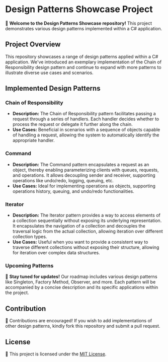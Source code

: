 # Design Patterns Showcase Project

🌟 **Welcome to the Design Patterns Showcase repository!** This project demonstrates various design patterns implemented within a C# application.

## Project Overview

This repository showcases a range of design patterns applied within a C# application. We've introduced an exemplary implementation of the Chain of Responsibility design pattern and continue to expand with more patterns to illustrate diverse use cases and scenarios.

## Implemented Design Patterns

### Chain of Responsibility

- **Description:** The Chain of Responsibility pattern facilitates passing a request through a series of handlers. Each handler decides whether to process the request or delegate it further along the chain.
- **Use Cases:** Beneficial in scenarios with a sequence of objects capable of handling a request, allowing the system to automatically identify the appropriate handler.

### Command

- **Description:** The Command pattern encapsulates a request as an object, thereby enabling parameterizing clients with queues, requests, and operations. It allows decoupling sender and receiver, supporting operations like undo/redo, logging, queuing, etc.
- **Use Cases:** Ideal for implementing operations as objects, supporting operations history, queuing, and undo/redo functionalities.

### Iterator

- **Description:** The Iterator pattern provides a way to access elements of a collection sequentially without exposing its underlying representation. It encapsulates the navigation of a collection and decouples the traversal logic from the actual collection, allowing iteration over different collection types.
- **Use Cases:** Useful when you want to provide a consistent way to traverse different collections without exposing their structure, allowing for iteration over complex data structures.

### Upcoming Patterns

🚀 **Stay tuned for updates!** Our roadmap includes various design patterns like Singleton, Factory Method, Observer, and more. Each pattern will be accompanied by a concise description and its specific applications within the project.

## Contribution

🤝 Contributions are encouraged! If you wish to add implementations of other design patterns, kindly fork this repository and submit a pull request.

## License

📝 This project is licensed under the [MIT License](LICENSE).
